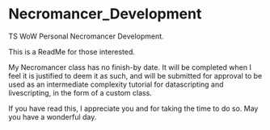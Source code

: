 # Necromancer_Development
TS WoW Personal Necromancer Development.

This is a ReadMe for those interested.

My Necromancer class has no finish-by date. It will be completed when I feel it is justified to deem it as such, and will be submitted for approval to be used as an
intermediate complexity tutorial for datascripting and livescripting, in the form of a custom class.

If you have read this, I appreciate you and for taking the time to do so. May you have a wonderful day.
